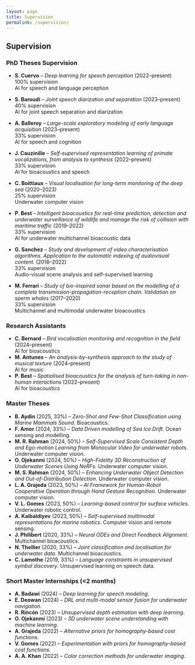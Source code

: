 ```yaml
---
layout: page
title: Supervision
permalink: /supervision/
---
```


## Supervision

### PhD Theses Supervision

- **S. Cuervo** – *Deep learning for speech perception* (2022–present)  
  100% supervision  
  AI for speech and language perception

- **S. Baroudi** – *Joint speech diarization and separation* (2023–present)  
  40% supervision  
  AI for joint speech separation and diarization

- **A. Balleroy** – *Large-scale exploratory modeling of early language acquisition* (2023–present)  
  33% supervision  
  AI for speech and cognition

- **J. Cauzinille** – *Self-supervised representation learning of primate vocalizations, from analysis to synthesis* (2022–present)  
  33% supervision  
  AI for bioacoustics and speech

- **C. Boittiaux** – *Visual localisation for long-term monitoring of the deep sea* (2020–2023)  
  25% supervision  
  Underwater computer vision

- **P. Best** – *Intelligent bioacoustics for real-time prediction, detection and underwater surveillance of wildlife and manage the risk of collision with maritime traffic* (2019–2022)  
  33% supervision  
  AI for underwater multichannel bioacoustic data

- **G. Sanchez** – *Study and development of video characterisation algorithms. Application to the automatic indexing of audiovisual content.* (2018–2022)  
  33% supervision  
  Audio-visual scene analysis and self-supervised learning

- **M. Ferrari** – *Study of bio-inspired sonar based on the modelling of a complete transmission-propagation-reception chain. Validation on sperm whales* (2017–2020)  
  33% supervision  
  Multichannel and multimodal underwater bioacoustics

### Research Assistants
- **C. Bernard** – *Bird vocalisation monitoring and recognition in the field* (2024–present)  
  AI for bioacoustics
- **M. Antunes** – *An analysis-by-synthesis approach to the study of musical texture* (2024–present)  
  AI for music
- **P. Best** – *Spatialised bioacoustics for the analysis of turn-taking in non-human interactions* (2022–present)  
  AI for bioacoustics


### Master Theses
- **B. Aydin** (2025, 33%) – *Zero-Shot and Few-Shot Classification using Marine Mammals Sound*. Bioacoustics.
- **F. Amor** (2024, 33%) – *Data Driven modelling of Sea Ice Drift*. Ocean sensing and modelling.
- **M. R. Rahman** (2024, 50%) – *Self-Supervised Scale Consistent Depth and Ego-motion Learning from Monocular Video for underwater robots*. Underwater computer vision.
- **O. Ojekanmi** (2024, 50%) – *High-Fidelity 3D Reconstruction of Underwater Scenes Using NeRFs*. Underwater computer vision.
- **M. S. Rahman** (2024, 50%) – *Enhancing Underwater Object Detection and Out-of-Distribution Detection*. Underwater computer vision.
- **L. A. Grajeda** (2023, 50%) – *AI Framework for Human-Robot Cooperative Operation through Hand Gesture Recognition*. Underwater computer vision.
- **V. L. Gomes** (2023, 50%) – *Learning-based control for surface vehicles*. Underwater robotic control.
- **A. Kaibaldiyev** (2023, 50%) – *Self-supervised multimodal representations for marine robotics*. Computer vision and remote sensing.
- **J. Philibert** (2020, 33%) – *Neural ODEs and Direct Feedback Alignment*. Multichannel bioacoustics.
- **N. Thellier** (2020, 33%) – *Joint classification and localisation for underwater data*. Multichannel bioacoustics.
- **C. Lamothe** (2019, 33%) – *Language constraints in unsupervised symbol discovery*. Unsupervised learning on speech data.

### Short Master Internships (<2 months)
- **A. Badawi** (2024) – *Deep learning for speech modeling*.
- **E. Deowan** (2024) – *DRL and multi-modal sensor fusion for underwater navigation*.
- **R. Rincón** (2023) – *Unsupervised depth estimation with deep learning*.
- **O. Ojekanmi** (2023) – *3D underwater scene understanding with machine learning*.
- **A. Grajeda** (2022) – *Alternative priors for homography-based cost functions*.
- **V. Gomes** (2022) – *Experimentation with priors for homography-based cost functions*.
- **A. A. Khan** (2022) – *Color correction methods for underwater imaging*.
